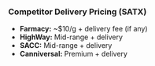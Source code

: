 ### Competitor Delivery Pricing (SATX)
- **Farmacy:** ~$10/g + delivery fee (if any)
- **HighWay:** Mid-range + delivery
- **SACC:** Mid-range + delivery
- **Canniversal:** Premium + delivery
